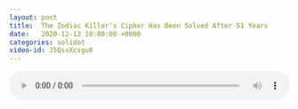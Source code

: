 ```yaml
---
layout: post
title:  The Zodiac Killer's Cipher Has Been Solved After 51 Years
date:   2020-12-12 10:00:00 +0000
categories: solidot
video-id: J5QsxXcsgu0
---
```


<audio src="/assets/48ac9860a6a872f33bdad9feb31e238b.mp3" style="width: 100%;" controls></audio>

